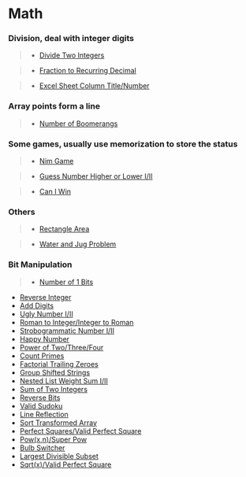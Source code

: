 # Math

### Division, deal with integer digits

> * [Divide Two Integers](divide_two_integers.md)

> * [Fraction to Recurring Decimal](fraction_to_recurring_decimal.md)

> * [Excel Sheet Column Title/Number](excel_sheet_column_title.md)

### Array points form a line

> * [Number of Boomerangs](number_of_boomerangs.md)

### Some games, usually use memorization to store the status

> * [Nim Game](nim_game.md)

> * [Guess Number Higher or Lower I/II](guess_number_higher_or_lower.md)

> * [Can I Win](can_i_win.md)

### Others

> * [Rectangle Area](rectangle_area.md)

> * [Water and Jug Problem](water_and_jug_problem.md)

### Bit Manipulation

> * [Number of 1 Bits](number_of_1_bits.md)

 * [Reverse Integer](reverse_integer.md)
 * [Add Digits](add_digits.md)
 * [Ugly Number I/II](ugly_number.md)
 * [Roman to Integer/Integer to Roman](roman_to_integer.md)
 * [Strobogrammatic Number I/II](strobogrammatic_number.md)
 * [Happy Number](happy_number.md)
 * [Power of Two/Three/Four](power_of_two.md)
 * [Count Primes](count_primes.md)
 * [Factorial Trailing Zeroes](factorial_trailing_zeroes.md)
 * [Group Shifted Strings](group_shifted_strings.md)
 * [Nested List Weight Sum I/II](nested_list_weight_sum.md)
 * [Sum of Two Integers](sum_of_two_integers.md)
 * [Reverse Bits](reverse_bits.md)
 * [Valid Sudoku](valid_sudoku.md)
 * [Line Reflection](line_reflection.md)
 * [Sort Transformed Array](sort_transformed_array.md)
 * [Perfect Squares/Valid Perfect Square](perfect_squares.md)
 * [Pow(x,n)/Super Pow](pow_x_n.md)
 * [Bulb Switcher](bulb_switcher.md)
 * [Largest Divisible Subset](largest_divisible_subset.md)
 * [Sqrt(x)/Valid Perfect Square](sqrt_x.md)

